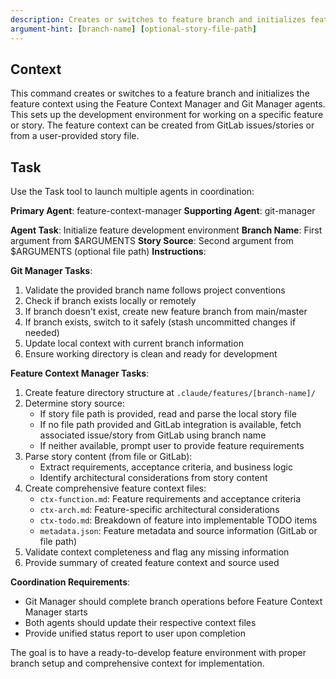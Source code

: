 ```yaml
---
description: Creates or switches to feature branch and initializes feature context
argument-hint: [branch-name] [optional-story-file-path]
---
```

## Context
This command creates or switches to a feature branch and initializes the feature context using the Feature Context Manager and Git Manager agents. This sets up the development environment for working on a specific feature or story. The feature context can be created from GitLab issues/stories or from a user-provided story file.

## Task
Use the Task tool to launch multiple agents in coordination:

**Primary Agent**: feature-context-manager
**Supporting Agent**: git-manager

**Agent Task**: Initialize feature development environment
**Branch Name**: First argument from $ARGUMENTS
**Story Source**: Second argument from $ARGUMENTS (optional file path)
**Instructions**:

**Git Manager Tasks**:
1. Validate the provided branch name follows project conventions
2. Check if branch exists locally or remotely
3. If branch doesn't exist, create new feature branch from main/master
4. If branch exists, switch to it safely (stash uncommitted changes if needed)
5. Update local context with current branch information
6. Ensure working directory is clean and ready for development

**Feature Context Manager Tasks**:
1. Create feature directory structure at `.claude/features/[branch-name]/`
2. Determine story source:
   - If story file path is provided, read and parse the local story file
   - If no file path provided and GitLab integration is available, fetch associated issue/story from GitLab using branch name
   - If neither available, prompt user to provide feature requirements
3. Parse story content (from file or GitLab):
   - Extract requirements, acceptance criteria, and business logic
   - Identify architectural considerations from story content
4. Create comprehensive feature context files:
   - `ctx-function.md`: Feature requirements and acceptance criteria
   - `ctx-arch.md`: Feature-specific architectural considerations
   - `ctx-todo.md`: Breakdown of feature into implementable TODO items
   - `metadata.json`: Feature metadata and source information (GitLab or file path)
4. Validate context completeness and flag any missing information
5. Provide summary of created feature context and source used

**Coordination Requirements**:
- Git Manager should complete branch operations before Feature Context Manager starts
- Both agents should update their respective context files
- Provide unified status report to user upon completion

The goal is to have a ready-to-develop feature environment with proper branch setup and comprehensive context for implementation.